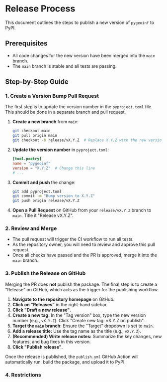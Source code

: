 # Release Process

This document outlines the steps to publish a new version of `pygeoinf` to PyPI.

## Prerequisites

- All code changes for the new version have been merged into the `main` branch.
- The `main` branch is stable and all tests are passing.

## Step-by-Step Guide

### 1. Create a Version Bump Pull Request

The first step is to update the version number in the `pyproject.toml` file. This should be done in a separate branch and pull request.

1.  **Create a new branch** from `main`:
    ```bash
    git checkout main
    git pull origin main
    git checkout -b release/vX.Y.Z  # Replace X.Y.Z with the new version
    ```

2.  **Update the version number** in `pyproject.toml`:
    ```toml
    [tool.poetry]
    name = "pygeoinf"
    version = "X.Y.Z"  # Change this line
    # ...
    ```

3.  **Commit and push** the change:
    ```bash
    git add pyproject.toml
    git commit -m "Bump version to X.Y.Z"
    git push origin release/vX.Y.Z
    ```

4.  **Open a Pull Request** on GitHub from your `release/vX.Y.Z` branch to `main`. Title it "Release vX.Y.Z".

### 2. Review and Merge

- The pull request will trigger the CI workflow to run all tests.
- As the repository owner, you will need to review and approve this pull request.
- Once all checks have passed and the PR is approved, merge it into the `main` branch.

### 3. Publish the Release on GitHub

Merging the PR does **not** publish the package. The final step is to create a "Release" on GitHub, which acts as the trigger for the publishing workflow.

1.  **Navigate to the repository homepage** on GitHub.
2.  **Click on "Releases"** in the right-hand sidebar.
3.  **Click "Draft a new release"**.
4.  **Create a new tag:** In the "Tag version" box, type the new version number (e.g., `vX.Y.Z`). Click "Create new tag: vX.Y.Z on publish".
5.  **Target the `main` branch:** Ensure the "Target" dropdown is set to `main`.
6.  **Add a release title:** Use the tag name as the title (e.g., `vX.Y.Z`).
7.  **(Recommended) Write release notes:** Summarize the key changes, new features, and bug fixes in this version.
8.  **Click "Publish release"**.

Once the release is published, the `publish.yml` GitHub Action will automatically run, build the package, and upload it to PyPI.


### 4. Restrictions